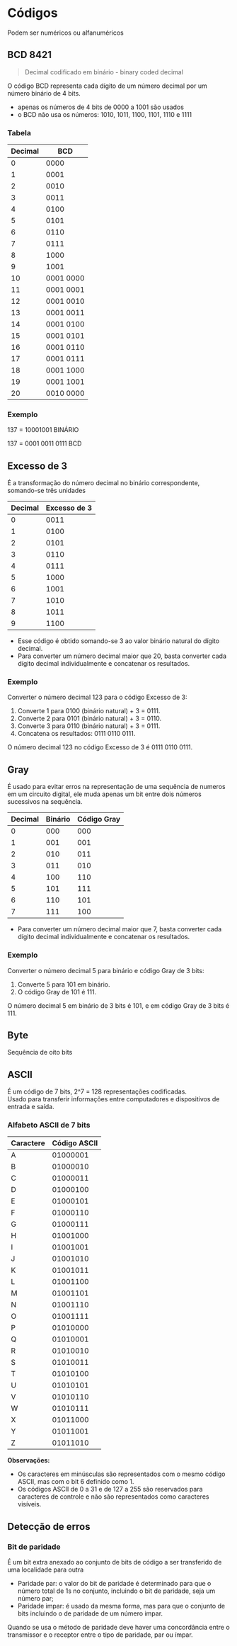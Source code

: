 # Códigos
Podem ser numéricos ou alfanuméricos

## BCD 8421
> Decimal codificado em binário - binary coded decimal

O código BCD representa cada dígito de um número decimal por um número binário de 4 bits.

- apenas os números de 4 bits de 0000 a 1001 são usados
- o BCD não usa os números: 1010, 1011, 1100, 1101, 1110 e 1111

### Tabela

Decimal | BCD
------- | --------
0 | 0000
1 | 0001
2 | 0010
3 | 0011
4 | 0100
5 | 0101
6 | 0110
7 | 0111
8 | 1000
9 | 1001
10 | 0001 0000
11 | 0001 0001
12 | 0001 0010
13 | 0001 0011
14 | 0001 0100
15 | 0001 0101
16 | 0001 0110
17 | 0001 0111
18 | 0001 1000
19 | 0001 1001
20 | 0010 0000

### Exemplo
137 = 10001001 BINÁRIO

137 = 0001 0011 0111 BCD

## Excesso de 3
É a transformação do número decimal no binário correspondente, somando-se três unidades

Decimal | Excesso de 3
------- | --------
0 | 0011
1 | 0100
2 | 0101
3 | 0110
4 | 0111
5 | 1000
6 | 1001
7 | 1010
8 | 1011
9 | 1100

* Esse código é obtido somando-se 3 ao valor binário natural do dígito decimal.
* Para converter um número decimal maior que 20, basta converter cada dígito decimal individualmente e concatenar os resultados.

### Exemplo

Converter o número decimal 123 para o código Excesso de 3:

1. Converte 1 para 0100 (binário natural) + 3 = 0111.
2. Converte 2 para 0101 (binário natural) + 3 = 0110.
3. Converte 3 para 0110 (binário natural) + 3 = 0111.
4. Concatena os resultados: 0111 0110 0111.

O número decimal 123 no código Excesso de 3 é 0111 0110 0111.

## Gray
É usado para evitar erros na representação de uma sequência de numeros em um circuito digital, ele muda apenas um bit entre dois números sucessivos na sequência.

Decimal | Binário | Código Gray
------- | -------- | --------
0 | 000 | 000
1 | 001 | 001
2 | 010 | 011
3 | 011 | 010
4 | 100 | 110
5 | 101 | 111
6 | 110 | 101
7 | 111 | 100

* Para converter um número decimal maior que 7, basta converter cada dígito decimal individualmente e concatenar os resultados.

### Exemplo

Converter o número decimal 5 para binário e código Gray de 3 bits:

1. Converte 5 para 101 em binário.
2. O código Gray de 101 é 111.

O número decimal 5 em binário de 3 bits é 101, e em código Gray de 3 bits é 111.

## Byte
Sequência de oito bits

## ASCII
É um código de 7 bits, 2^7 = 128 representações codificadas.</br>
Usado para transferir informações entre computadores e dispositivos de entrada e saída.

### Alfabeto ASCII de 7 bits

| Caractere | Código ASCII |
|---|---|
| A | 01000001 |
| B | 01000010 |
| C | 01000011 |
| D | 01000100 |
| E | 01000101 |
| F | 01000110 |
| G | 01000111 |
| H | 01001000 |
| I | 01001001 |
| J | 01001010 |
| K | 01001011 |
| L | 01001100 |
| M | 01001101 |
| N | 01001110 |
| O | 01001111 |
| P | 01010000 |
| Q | 01010001 |
| R | 01010010 |
| S | 01010011 |
| T | 01010100 |
| U | 01010101 |
| V | 01010110 |
| W | 01010111 |
| X | 01011000 |
| Y | 01011001 |
| Z | 01011010 |

**Observações:**

* Os caracteres em minúsculas são representados com o mesmo código ASCII, mas com o bit 6 definido como 1.
* Os códigos ASCII de 0 a 31 e de 127 a 255 são reservados para caracteres de controle e não são representados como caracteres visíveis.

## Detecção de erros

### Bit de paridade
É um bit extra anexado ao conjunto de bits de código a ser transferido de uma localidade para outra

- Paridade par: o valor do bit de paridade é determinado para que o número total de 1s no conjunto, incluindo o bit de paridade, seja um número par;
- Paridade impar: é usado da mesma forma, mas para que o conjunto de bits incluindo o de paridade de um número impar.

Quando se usa o método de paridade deve haver uma concordância entre o transmissor e o receptor entre o tipo de paridade, par ou ímpar.